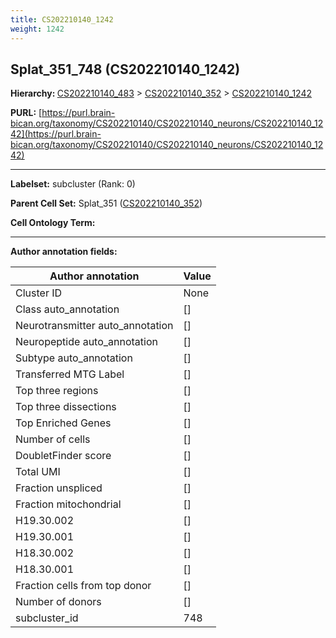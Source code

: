 ```yaml
---
title: CS202210140_1242
weight: 1242
---
```

## Splat_351_748 (CS202210140_1242)
<b>Hierarchy: </b>
[CS202210140_483](../CS202210140_483) >
[CS202210140_352](../CS202210140_352) >
[CS202210140_1242](../CS202210140_1242)

**PURL:** [https://purl.brain-bican.org/taxonomy/CS202210140/CS202210140_neurons/CS202210140_1242](https://purl.brain-bican.org/taxonomy/CS202210140/CS202210140_neurons/CS202210140_1242)

---


**Labelset:** subcluster (Rank: 0)

**Parent Cell Set:** Splat_351 ([CS202210140_352](../CS202210140_352))



**Cell Ontology Term:** 

[MARKER GENES.]: #


---

[TRANSFERRED ANNOTATIONS.]: #


[AUTHOR ANNOTATION FIELDS.]: #


**Author annotation fields:**

| Author annotation | Value |
|-------------------|-------|
|Cluster ID|None|
|Class auto_annotation|[]|
|Neurotransmitter auto_annotation|[]|
|Neuropeptide auto_annotation|[]|
|Subtype auto_annotation|[]|
|Transferred MTG Label|[]|
|Top three regions|[]|
|Top three dissections|[]|
|Top Enriched Genes|[]|
|Number of cells|[]|
|DoubletFinder score|[]|
|Total UMI|[]|
|Fraction unspliced|[]|
|Fraction mitochondrial|[]|
|H19.30.002|[]|
|H19.30.001|[]|
|H18.30.002|[]|
|H18.30.001|[]|
|Fraction cells from top donor|[]|
|Number of donors|[]|
|subcluster_id|748|
